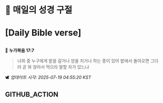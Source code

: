 # 🙏 매일의 성경 구절
# [Daily Bible verse]
##
<!-- START_BIBLE_VERSE -->
📖 **누가복음 17:7**
> 너희 중 누구에게 밭을 갈거나 양을 치거나 하는 종이 있어 밭에서 돌아오면 그더러 곧 와 앉아서 먹으라 말할 자가 있느냐

🕊️ _업데이트 시각: 2025-07-19 04:55:20 KST_
  <!-- END_BIBLE_VERSE -->
## GITHUB_ACTION
